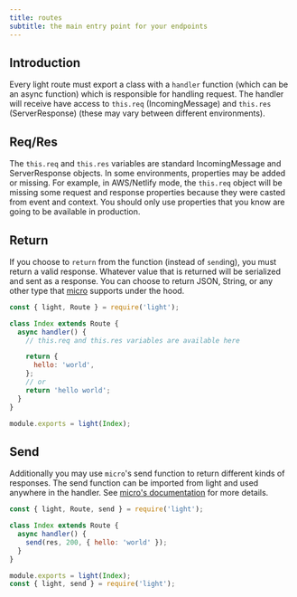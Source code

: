 ```yaml
---
title: routes
subtitle: the main entry point for your endpoints
---
```


## Introduction

Every light route must export a class with a `handler` function (which can be an async function) which is responsible for handling request. The handler will receive have access to `this.req` (IncomingMessage) and `this.res` (ServerResponse) (these may vary between different environments).

## Req/Res

The `this.req` and `this.res` variables are standard IncomingMessage and ServerResponse objects. In some environments, properties may be added or missing. For example, in AWS/Netlify mode, the `this.req` object will be missing some request and response properties because they were casted from event and context. You should only use properties that you know are going to be available in production.

## Return

If you choose to `return` from the function (instead of `send`ing), you must return a valid response. Whatever value that is returned will be serialized and sent as a response. You can choose to return JSON, String, or any other type that [micro](https://github.com/zeit/micro) supports under the hood.

```js
const { light, Route } = require('light');

class Index extends Route {
  async handler() {
    // this.req and this.res variables are available here

    return {
      hello: 'world',
    };
    // or
    return 'hello world';
  }
}

module.exports = light(Index);
```

## Send

Additionally you may use `micro`'s send function to return different kinds of responses. The send function can be imported from light and used anywhere in the handler. See [micro's documentation](https://github.com/zeit/micro#sendres-statuscode-data--null) for more details.

```js
const { light, Route, send } = require('light');

class Index extends Route {
  async handler() {
    send(res, 200, { hello: 'world' });
  }
}

module.exports = light(Index);
const { light, send } = require('light');
```
